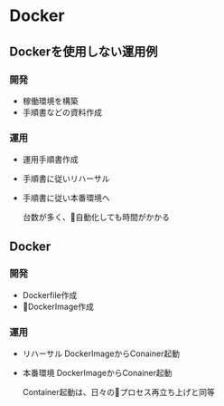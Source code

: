 # Docker

## Dockerを使用しない運用例
### 開発

- 稼働環境を構築
- 手順書などの資料作成
### 運用
- 運用手順書作成
- 手順書に従いリハーサル
- 手順書に従い本番環境へ

    台数が多く、自動化しても時間がかかる

## Docker
### 開発
- Dockerfile作成
- DockerImage作成
### 運用
- リハーサル
    DockerImageからConainer起動
- 本番環境
    DockerImageからConainer起動

    Container起動は、日々のプロセス再立ち上げと同等
